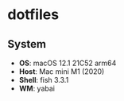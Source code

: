 # dotfiles

## System
- **OS**: macOS 12.1 21C52 arm64
- **Host**: Mac mini M1 (2020)
- **Shell**: fish 3.3.1
- **WM**: yabai
